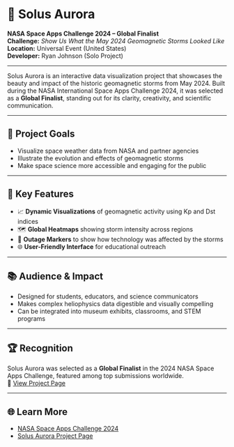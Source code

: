 # 🌌 Solus Aurora

**NASA Space Apps Challenge 2024 – Global Finalist**  
**Challenge:** *Show Us What the May 2024 Geomagnetic Storms Looked Like*  
**Location:** Universal Event (United States)  
**Developer:** Ryan Johnson (Solo Project)

---

Solus Aurora is an interactive data visualization project that showcases the beauty and impact of the historic geomagnetic storms from May 2024. Built during the NASA International Space Apps Challenge 2024, it was selected as a **Global Finalist**, standing out for its clarity, creativity, and scientific communication.

---

## 🚀 Project Goals

- Visualize space weather data from NASA and partner agencies  
- Illustrate the evolution and effects of geomagnetic storms  
- Make space science more accessible and engaging for the public

---

## 🧩 Key Features

- 📈 **Dynamic Visualizations** of geomagnetic activity using Kp and Dst indices  
- 🗺️ **Global Heatmaps** showing storm intensity across regions  
- 📍 **Outage Markers** to show how technology was affected by the storms
- 🌐 **User-Friendly Interface** for educational outreach

---

## 📚 Audience & Impact

- Designed for students, educators, and science communicators  
- Makes complex heliophysics data digestible and visually compelling  
- Can be integrated into museum exhibits, classrooms, and STEM programs

---

## 🏆 Recognition

Solus Aurora was selected as a **Global Finalist** in the 2024 NASA Space Apps Challenge, featured among top submissions worldwide.  
🔗 [View Project Page](https://www.spaceappschallenge.org/nasa-space-apps-2024/find-a-team/solus-aurora/?tab=project)

---

## 🌐 Learn More

- [NASA Space Apps Challenge 2024](https://www.spaceappschallenge.org/)
- [Solus Aurora Project Page](https://www.spaceappschallenge.org/nasa-space-apps-2024/find-a-team/solus-aurora/)

